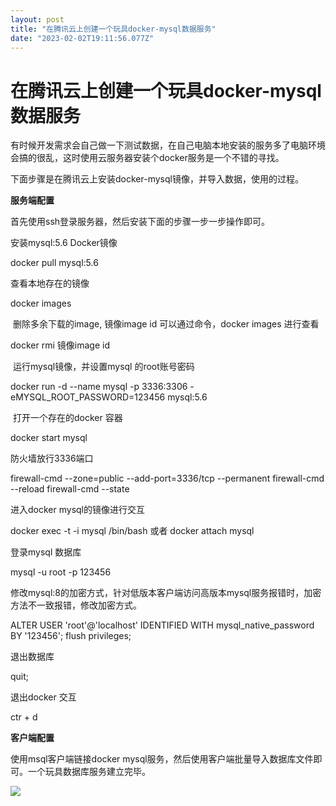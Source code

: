 ```yaml
---
layout: post
title: "在腾讯云上创建一个玩具docker-mysql数据服务"
date: "2023-02-02T19:11:56.077Z"
---
```

在腾讯云上创建一个玩具docker-mysql数据服务
===========================

有时候开发需求会自己做一下测试数据，在自己电脑本地安装的服务多了电脑环境会搞的很乱，这时使用云服务器安装个docker服务是一个不错的寻找。

下面步骤是在腾讯云上安装docker-mysql镜像，并导入数据，使用的过程。

**服务端配置**

首先使用ssh登录服务器，然后安装下面的步骤一步一步操作即可。

安装mysql:5.6 Docker镜像

docker pull mysql:5.6

查看本地存在的镜像

docker images

 删除多余下载的image, 镜像image id 可以通过命令，docker images 进行查看

docker rmi 镜像image id

 运行mysql镜像，并设置mysql 的root账号密码

docker run -d --name mysql -p 3336:3306 -eMYSQL\_ROOT\_PASSWORD=123456 mysql:5.6

 打开一个存在的docker 容器

docker start mysql

防火墙放行3336端口

firewall-cmd --zone=public --add-port=3336/tcp --permanent
firewall-cmd --reload
firewall-cmd --state

进入docker mysql的镜像进行交互

docker exec -t -i mysql /bin/bash
或者
docker attach mysql

登录mysql 数据库

mysql -u root -p
123456

修改mysql:8的加密方式，针对低版本客户端访问高版本mysql服务报错时，加密方法不一致报错，修改加密方式。

ALTER USER 'root'@'localhost' IDENTIFIED WITH mysql\_native\_password BY '123456';
flush privileges;

退出数据库

quit;

退出docker 交互

ctr + d

**客户端配置**

使用msql客户端链接docker mysql服务，然后使用客户端批量导入数据库文件即可。一个玩具数据库服务建立完毕。

![](https://img2023.cnblogs.com/blog/826860/202302/826860-20230202225351740-1285408458.png)